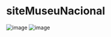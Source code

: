 # siteMuseuNacional
![image](https://user-images.githubusercontent.com/108469634/177840422-c40d3b50-965a-4ea8-b8d4-1080121b4ea7.png)
![image](https://user-images.githubusercontent.com/108469634/177840475-6c463c6a-c9f7-4d68-85b4-2744a8581c38.png)

